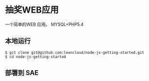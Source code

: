 # 抽奖WEB应用

一个简单的WEB 应用。
MYSQL+PHP5.4

## 本地运行

```
$ git clone git@github.com:leancloud/node-js-getting-started.git
$ cd node-js-getting-started
```

## 部署到 SAE

